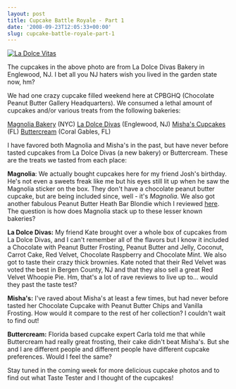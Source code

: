 ```yaml
---
layout: post
title: Cupcake Battle Royale - Part 1
date: '2008-09-23T12:05:33+00:00'
slug: cupcake-battle-royale-part-1
---
```

<a href="http://www.flickr.com/photos/kstar810/2876754211/"><img src="http://farm4.static.flickr.com/3073/2876754211_0d4c1b2931.jpg?v=0" alt="La Dolce Vitas" /></a>

The cupcakes in the above photo are from La Dolce Divas Bakery in Englewood, NJ. I bet all you NJ haters wish you lived in the garden state now, hm?

We had one crazy cupcake filled weekend here at CPBGHQ (Chocolate Peanut Butter Gallery Headquarters). We consumed a lethal amount of cupcakes and/or various treats from the following bakeries:

<a href="http://www.magnoliacupcakes.com/">Magnolia Bakery</a> (NYC)
<a href="http://ladolcedivasbakery.com/">La Dolce Divas</a> (Englewood, NJ)
<a href="http://www.mishascupcakes.com/">Misha's Cupcakes</a> (FL)
<a href="http://www.buttercreamcupcakes.com/">Buttercream</a> (Coral Gables, FL)

I have favored both Magnolia and Misha's in the past, but have never before tasted cupcakes from La Dolce Divas (a new bakery) or Buttercream. These are the treats we tasted from each place:

<strong>Magnolia</strong>: We actually bought cupcakes here for my friend Josh's birthday. He's not even a sweets freak like me but his eyes still lit up when he saw the Magnolia sticker on the box. They don't have a chocolate peanut butter cupcake, but are being included since, well - it's <em>Magnolia</em>. We also got another fabulous Peanut Butter Heath Bar Blondie which I reviewed <a href="http://www.cpbgallery.com/2008/09/20/magnolia-bakerys-peanut-butter-heath-bar-blondie-recipe/">here</a>. The question is how does Magnolia stack up to these lesser known bakeries?

<strong>La Dolce Divas:</strong> My friend Kate brought over a whole box of cupcakes from La Dolce Divas, and I can't remember all of the flavors but I know it included a Chocolate with Peanut Butter Frosting, Peanut Butter and Jelly, Coconut, Carrot Cake, Red Velvet, Chocolate Raspberry and Chocolate Mint. We also got to taste their crazy thick brownies. Kate noted that their Red Velvet was voted the best in Bergen County, NJ and that they also sell a great Red Velvet Whoopie Pie. Hm, that's a lot of rave reviews to live up to... would they past the taste test?

<strong>Misha's:</strong> I've raved about Misha's at least a few times, but had never before tasted her Chocolate Cupcake with Peanut Butter Chips and Vanilla Frosting. How would it compare to the rest of her collection? I couldn't wait to find out!

<strong>Buttercream:</strong> Florida based cupcake expert Carla told me that while Buttercream had really great frosting, their cake didn't beat Misha's. But she and I are different people and different people have different cupcake preferences. Would I feel the same?

Stay tuned in the coming week for more delicious cupcake photos and to find out what Taste Tester and I thought of the cupcakes!

